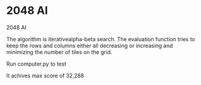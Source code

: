 # 2048 AI

2048 AI

The algorithm is iterativealpha-beta search. The evaluation function tries to keep the rows and columns either all decreasing or increasing and minimizing the number of tiles on the grid.

Run computer.py to test

It achives max score of 32,288